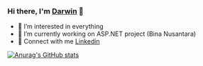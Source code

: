 ### Hi there, I'm [Darwin][website] 👋

- 👀 I’m interested in everything
- 🌱 I’m currently working on ASP.NET project (Bina Nusantara)
- 👯 Connect with me [Linkedin][linkedin]

[![Anurag's GitHub stats](https://github-readme-stats.vercel.app/api?username=darwinsamalo&show_icons=true&theme=dark&count_private=true&hide=stars,issues,contribs,prs)](https://github.com/anuraghazra/github-readme-stats)

<!-- LINK: -->
[website]: https://github.com/darwinsamalo
[linkedin]: https://www.linkedin.com/in/darwinsamalo/
